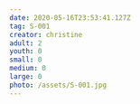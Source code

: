 ```yaml
---
date: 2020-05-16T23:53:41.127Z
tag: S-001
creator: christine
adult: 2
youth: 0
small: 0
medium: 0
large: 0
photo: /assets/S-001.jpg
---
```

